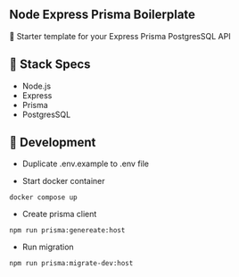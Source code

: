 ## Node Express Prisma Boilerplate

🦄 Starter template for your Express Prisma PostgresSQL API

## 🍔 Stack Specs

- Node.js
- Express
- Prisma
- PostgresSQL

## 🧬 Development

- Duplicate .env.example to .env file

- Start docker container

```
docker compose up
```

- Create prisma client

```
npm run prisma:genereate:host
```
- Run migration
```
npm run prisma:migrate-dev:host
```
